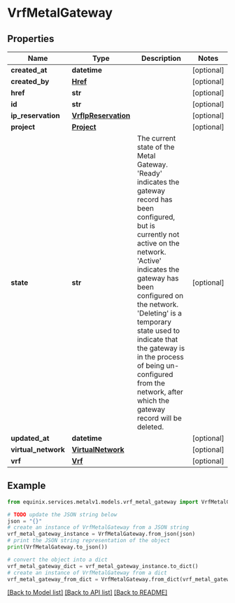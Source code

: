 # VrfMetalGateway


## Properties

Name | Type | Description | Notes
------------ | ------------- | ------------- | -------------
**created_at** | **datetime** |  | [optional] 
**created_by** | [**Href**](Href.md) |  | [optional] 
**href** | **str** |  | [optional] 
**id** | **str** |  | [optional] 
**ip_reservation** | [**VrfIpReservation**](VrfIpReservation.md) |  | [optional] 
**project** | [**Project**](Project.md) |  | [optional] 
**state** | **str** | The current state of the Metal Gateway. &#39;Ready&#39; indicates the gateway record has been configured, but is currently not active on the network. &#39;Active&#39; indicates the gateway has been configured on the network. &#39;Deleting&#39; is a temporary state used to indicate that the gateway is in the process of being un-configured from the network, after which the gateway record will be deleted. | [optional] 
**updated_at** | **datetime** |  | [optional] 
**virtual_network** | [**VirtualNetwork**](VirtualNetwork.md) |  | [optional] 
**vrf** | [**Vrf**](Vrf.md) |  | [optional] 

## Example

```python
from equinix.services.metalv1.models.vrf_metal_gateway import VrfMetalGateway

# TODO update the JSON string below
json = "{}"
# create an instance of VrfMetalGateway from a JSON string
vrf_metal_gateway_instance = VrfMetalGateway.from_json(json)
# print the JSON string representation of the object
print(VrfMetalGateway.to_json())

# convert the object into a dict
vrf_metal_gateway_dict = vrf_metal_gateway_instance.to_dict()
# create an instance of VrfMetalGateway from a dict
vrf_metal_gateway_from_dict = VrfMetalGateway.from_dict(vrf_metal_gateway_dict)
```
[[Back to Model list]](../README.md#documentation-for-models) [[Back to API list]](../README.md#documentation-for-api-endpoints) [[Back to README]](../README.md)



